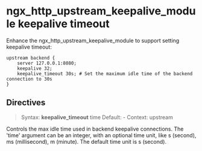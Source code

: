 # ngx_http_upstream_keepalive_module keepalive timeout

Enhance the ngx_http_upstream_keepalive_module to support setting keepalive timeout:

```
upstream backend {
    server 127.0.0.1:8080;
    keepalive 32;
    keepalive_timeout 30s; # Set the maximum idle time of the backend connection to 30s
}
```

## Directives

> Syntax: **keepalive_timeout** time
> Default: -
> Context: upstream

Controls the max idle time used in backend keepalive connections. The 'time' argument can be an integer, with an optional time unit, like s (second), ms (millisecond), m (minute). The default time unit is s (second).
